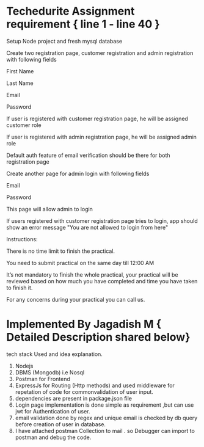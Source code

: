 # Techedurite Assignment requirement { line 1 - line 40 }

Setup Node project and fresh mysql database

Create two registration page, customer registration and admin registration with following fields

First Name

Last Name

Email

Password

If user is registered with customer registration page, he will be assigned customer role

If user is registered with admin registration page, he will be assigned admin role

Default auth feature of email verification should be there for both registration page

Create another page for admin login with following fields

Email

Password

This page will allow admin to login

If users registered with customer registration page tries to login, app should show an error message "You are not allowed to login from here"


Instructions:

There is no time limit to finish the practical. 

You need to submit practical on the same day till 12:00 AM

It’s not mandatory to finish the whole practical, your practical will be reviewed based on how much you have completed and time you have taken to finish it. 

For any concerns during your practical you can call us. 


# Implemented By Jagadish M { Detailed Description shared below}

tech stack Used and idea explanation.

1. Nodejs
2. DBMS (Mongodb) i.e Nosql 
3. Postman for Frontend 
4. ExpressJs for Routing (Http methods) and  used middleware for repetation of code for commonvalidation of user input.
5. dependencies are present in package.json file 
6. Login page implementation is done simple as requirement ,but can use jwt  for Authentication of user.
7. email  validation done by regex and unique email is checked by db query before creation of user in database.
8. I have attached postman Collection to mail . so Debugger can import to postman and debug the code.
